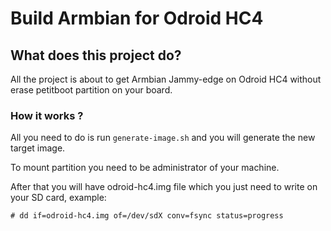 # Build Armbian for Odroid HC4

## What does this project do?

All the project is about to get Armbian Jammy-edge on Odroid HC4 without erase petitboot partition on your board.

### How it works ?

All you need to do is run `generate-image.sh` and you will generate the new target image.

To mount partition you need to be administrator of your machine.

After that you will have odroid-hc4.img file which you just need to write on your SD card, example:

`# dd if=odroid-hc4.img of=/dev/sdX conv=fsync status=progress`
